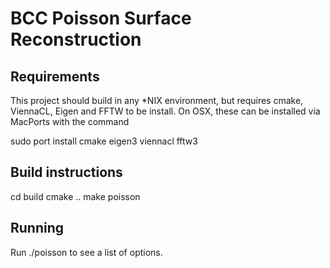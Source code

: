 BCC Poisson Surface Reconstruction
=======

Requirements
----
This project should build in any *NIX environment, but requires cmake, ViennaCL, Eigen and FFTW to be install. On OSX, these can be installed via MacPorts with the command

sudo port install cmake eigen3 viennacl fftw3


Build instructions
----

cd build
cmake ..
make poisson

Running
---

Run
./poisson
to see a list of options.
